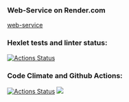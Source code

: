 ### Web-Service on Render.com
 <a href="https://php-project-9-8j7g.onrender.com">web-service</a>
 
 ### Hexlet tests and linter status:
 [![Actions Status](https://github.com/romankostrov/php-project-9/actions/workflows/hexlet-check.yml/badge.svg)](https://github.com/romankostrov/php-project-9/actions)
 ### Code Climate and Github Actions:
 [![Actions Status](https://github.com/romankostrov/php-project-9/actions/workflows/test.yml/badge.svg)](https://github.com/romankostrov/php-project-9/actions)
 <a href="https://codeclimate.com/github/romankostrov/php-project-9/maintainability"><img src="https://api.codeclimate.com/v1/badges/f258e65b2380f17baef8/maintainability" /></a>